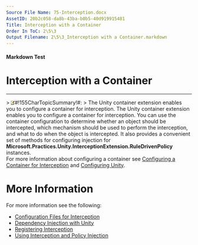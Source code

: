 ```yaml
---
Source File Name: 75-Interception.docx
AssetID: 20b2c058-da8b-43ba-b0b5-40d919915481
Title: Interception with a Container
Order In ToC: 2\5\3
Output Filename: 2\5\3_Interception with a Container.markdown
---
```


#### Markdown Test ####
# Interception with a Container #
----------


&gt; ![](/images/note.gif)#!155CharTopicSummary!#:
&gt; <a name="interception_container" href="#" xmlns:xlink="http://www.w3.org/1999/xlink"><span /></a>
The Unity container extension enables you to configure a container for interception.
The Unity container extension enables you to configure a container for interception. You can use the container configuration to determine whether an object should be intercepted, which mechanism should be used to perform the interception, and what to do when the object is intercepted. It also provides a convenient set of methods for configuring injection for **Microsoft.Practices.Unity.InterceptionExtension.RuleDrivenPolicy** instances.  
For more information about configuring a container see [Configuring a Container for Interception](test-markdown_6a974ef0-4f5e-407f-b196-b126a08f9205.html) and [Configuring Unity](test-markdown_62fd666c-08c5-424a-b484-9e0b87994997.html).  

# More Information #
For more information see the following:  
+ [Configuration Files for Interception](test-markdown_af2f3726-4a3e-4e31-8f97-ebca0db3d907.html)
+ [Dependency Injection with Unity](test-markdown_16137689-c8fb-46b0-87f5-7f975241832f.html)
+ [Registering Interception](test-markdown_53570dcb-4520-4e42-b64d-84c9222841c0.html)
+ [Using Interception and Policy Injection](test-markdown_7a2c7fa6-28c2-479e-8df9-b4651824eb94.html)

